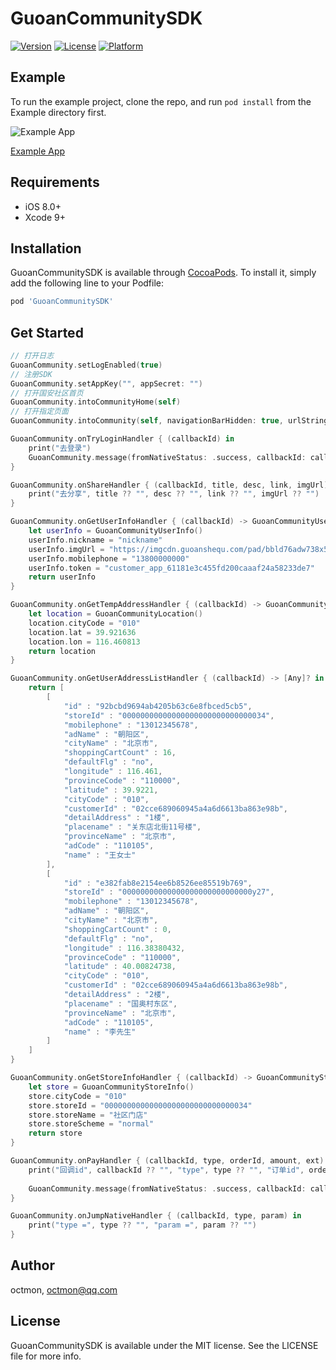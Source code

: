 # GuoanCommunitySDK

[![Version](https://img.shields.io/cocoapods/v/GuoanCommunitySDK.svg?style=flat)](http://cocoapods.org/pods/GuoanCommunitySDK)
[![License](https://img.shields.io/cocoapods/l/GuoanCommunitySDK.svg?style=flat)](http://cocoapods.org/pods/GuoanCommunitySDK)
[![Platform](https://img.shields.io/cocoapods/p/GuoanCommunitySDK.svg?style=flat)](http://cocoapods.org/pods/GuoanCommunitySDK)

## Example

To run the example project, clone the repo, and run `pod install` from the Example directory first.

![Example App](https://www.pgyer.com/app/qrcode/gcsdk)

[Example App](https://www.pgyer.com/gcsdk)

## Requirements

- iOS 8.0+
- Xcode 9+

## Installation

GuoanCommunitySDK is available through [CocoaPods](http://cocoapods.org). To install
it, simply add the following line to your Podfile:

```ruby
pod 'GuoanCommunitySDK'
```

## Get Started

```swift
// 打开日志
GuoanCommunity.setLogEnabled(true)
// 注册SDK
GuoanCommunity.setAppKey("", appSecret: "")
// 打开国安社区首页
GuoanCommunity.intoCommunityHome(self)
// 打开指定页面
GuoanCommunity.intoCommunity(self, navigationBarHidden: true, urlString: "http://...")

GuoanCommunity.onTryLoginHandler { (callbackId) in
    print("去登录")
    GuoanCommunity.message(fromNativeStatus: .success, callbackId: callbackId)
}

GuoanCommunity.onShareHandler { (callbackId, title, desc, link, imgUrl) in
    print("去分享", title ?? "", desc ?? "", link ?? "", imgUrl ?? "")
}

GuoanCommunity.onGetUserInfoHandler { (callbackId) -> GuoanCommunityUserInfo? in
    let userInfo = GuoanCommunityUserInfo()
    userInfo.nickname = "nickname"
    userInfo.imgUrl = "https://imgcdn.guoanshequ.com/pad/bbld76adw738x5o91fu9tiqy6zm1gkq7.png"
    userInfo.mobilephone = "13800000000"
    userInfo.token = "customer_app_61181e3c455fd200caaaf24a58233de7"
    return userInfo
}

GuoanCommunity.onGetTempAddressHandler { (callbackId) -> GuoanCommunityLocation? in
    let location = GuoanCommunityLocation()
    location.cityCode = "010"
    location.lat = 39.921636
    location.lon = 116.460813
    return location
}

GuoanCommunity.onGetUserAddressListHandler { (callbackId) -> [Any]? in
    return [
        [
            "id" : "92bcbd9694ab4205b63c6e8fbced5cb5",
            "storeId" : "00000000000000000000000000000034",
            "mobilephone" : "13012345678",
            "adName" : "朝阳区",
            "cityName" : "北京市",
            "shoppingCartCount" : 16,
            "defaultFlg" : "no",
            "longitude" : 116.461,
            "provinceCode" : "110000",
            "latitude" : 39.9221,
            "cityCode" : "010",
            "customerId" : "02cce689060945a4a6d6613ba863e98b",
            "detailAddress" : "1楼",
            "placename" : "关东店北街11号楼",
            "provinceName" : "北京市",
            "adCode" : "110105",
            "name" : "王女士"
        ],
        [
            "id" : "e382fab8e2154ee6b8526ee85519b769",
            "storeId" : "00000000000000000000000000000y27",
            "mobilephone" : "13012345678",
            "adName" : "朝阳区",
            "cityName" : "北京市",
            "shoppingCartCount" : 0,
            "defaultFlg" : "no",
            "longitude" : 116.38380432,
            "provinceCode" : "110000",
            "latitude" : 40.00824738,
            "cityCode" : "010",
            "customerId" : "02cce689060945a4a6d6613ba863e98b",
            "detailAddress" : "2楼",
            "placename" : "国奥村东区",
            "provinceName" : "北京市",
            "adCode" : "110105",
            "name" : "李先生"
        ]
    ]
}

GuoanCommunity.onGetStoreInfoHandler { (callbackId) -> GuoanCommunityStoreInfo? in
    let store = GuoanCommunityStoreInfo()
    store.cityCode = "010"
    store.storeId = "00000000000000000000000000000034"
    store.storeName = "社区门店"
    store.storeScheme = "normal"
    return store
}

GuoanCommunity.onPayHandler { (callbackId, type, orderId, amount, ext) in
    print("回调id", callbackId ?? "", "type", type ?? "", "订单id", orderId ?? "", "订单金额", amount, "ext", ext ?? [:])
    
    GuoanCommunity.message(fromNativeStatus: .success, callbackId: callbackId)
}

GuoanCommunity.onJumpNativeHandler { (callbackId, type, param) in
    print("type =", type ?? "", "param =", param ?? "")
}
```

## Author

octmon, octmon@qq.com

## License

GuoanCommunitySDK is available under the MIT license. See the LICENSE file for more info.
